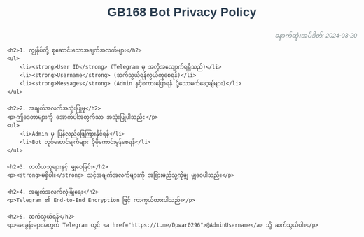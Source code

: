 <!DOCTYPE html>
<html lang="my">
<head>
    <meta charset="UTF-8">
    <meta name="viewport" content="width=device-width, initial-scale=1.0">
    <title>GB168 Bot - Privacy Policy</title>
    <style>
        body {
            font-family: Arial, sans-serif;
            line-height: 1.6;
            max-width: 800px;
            margin: 0 auto;
            padding: 20px;
            color: #333;
        }
        h1 {
            color: #2c3e50;
            text-align: center;
        }
        h2 {
            color: #3498db;
            border-bottom: 1px solid #eee;
            padding-bottom: 5px;
        }
        .last-updated {
            text-align: right;
            font-style: italic;
            color: #7f8c8d;
        }
    </style>
</head>
<body>
    <h1>GB168 Bot Privacy Policy</h1>
    <p class="last-updated">နောက်ဆုံးအပ်ဒိတ်: 2024-03-20</p>

    <h2>1. ကျွန်ုပ်တို့ စုဆောင်းသောအချက်အလက်များ</h2>
    <ul>
        <li><strong>User ID</strong> (Telegram မှ အလိုအလျောက်ရရှိသည်)</li>
        <li><strong>Username</strong> (ဆက်သွယ်ရန်လွယ်ကူစေရန်)</li>
        <li><strong>Messages</strong> (Admin နှင့်စကားပြောရန် ပို့သောမက်ဆေ့ချ်များ)</li>
    </ul>

    <h2>2. အချက်အလက်အသုံးပြုမှု</h2>
    <p>ဤဒေတာများကို အောက်ပါအတွက်သာ အသုံးပြုပါသည်:</p>
    <ul>
        <li>Admin မှ ပြန်လည်ဖြေကြားနိုင်ရန်</li>
        <li>Bot လုပ်ဆောင်ချက်များ ပိုမိုကောင်းမွန်စေရန်</li>
    </ul>

    <h2>3. တတိယသူများနှင့် မျှဝေခြင်း</h2>
    <p><strong>မရှိပါ။</strong> သင့်အချက်အလက်များကို အခြားမည်သူ့ကိုမျှ မျှဝေပါသည်။</p>

    <h2>4. အချက်အလက်လုံခြုံရေး</h2>
    <p>Telegram ၏ End-to-End Encryption ဖြင့် ကာကွယ်ထားပါသည်။</p>

    <h2>5. ဆက်သွယ်ရန်</h2>
    <p>မေးခွန်းများအတွက် Telegram တွင် <a href="https://t.me/Dpwar0296">@AdminUsername</a> သို့ ဆက်သွယ်ပါ။</p>
</body>
</html>
